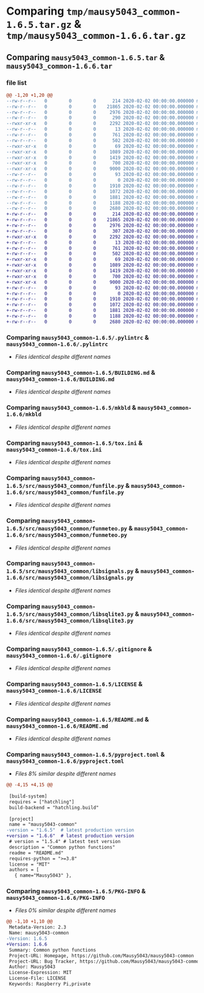 # Comparing `tmp/mausy5043_common-1.6.5.tar.gz` & `tmp/mausy5043_common-1.6.6.tar.gz`

## Comparing `mausy5043_common-1.6.5.tar` & `mausy5043_common-1.6.6.tar`

### file list

```diff
@@ -1,20 +1,20 @@
--rw-r--r--   0        0        0      214 2020-02-02 00:00:00.000000 mausy5043_common-1.6.5/.editorconfig
--rw-r--r--   0        0        0    21865 2020-02-02 00:00:00.000000 mausy5043_common-1.6.5/.pylintrc
--rw-r--r--   0        0        0     2976 2020-02-02 00:00:00.000000 mausy5043_common-1.6.5/BUILDING.md
--rw-r--r--   0        0        0      290 2020-02-02 00:00:00.000000 mausy5043_common-1.6.5/environment.yml
--rwxr-xr-x   0        0        0     2292 2020-02-02 00:00:00.000000 mausy5043_common-1.6.5/mkbld
--rw-r--r--   0        0        0       13 2020-02-02 00:00:00.000000 mausy5043_common-1.6.5/requirements.txt
--rw-r--r--   0        0        0      761 2020-02-02 00:00:00.000000 mausy5043_common-1.6.5/tox.ini
--rw-r--r--   0        0        0      502 2020-02-02 00:00:00.000000 mausy5043_common-1.6.5/.github/dependabot.yml
--rwxr-xr-x   0        0        0       69 2020-02-02 00:00:00.000000 mausy5043_common-1.6.5/src/mausy5043_common/__init__.py
--rwxr-xr-x   0        0        0     1089 2020-02-02 00:00:00.000000 mausy5043_common-1.6.5/src/mausy5043_common/funfile.py
--rwxr-xr-x   0        0        0     1419 2020-02-02 00:00:00.000000 mausy5043_common-1.6.5/src/mausy5043_common/funmeteo.py
--rwxr-xr-x   0        0        0      700 2020-02-02 00:00:00.000000 mausy5043_common-1.6.5/src/mausy5043_common/libsignals.py
--rwxr-xr-x   0        0        0     9000 2020-02-02 00:00:00.000000 mausy5043_common-1.6.5/src/mausy5043_common/libsqlite3.py
--rw-r--r--   0        0        0       93 2020-02-02 00:00:00.000000 mausy5043_common-1.6.5/src/mausy5043_common/py.typed
--rw-r--r--   0        0        0        0 2020-02-02 00:00:00.000000 mausy5043_common-1.6.5/tests/.placeholder
--rw-r--r--   0        0        0     1910 2020-02-02 00:00:00.000000 mausy5043_common-1.6.5/.gitignore
--rw-r--r--   0        0        0     1072 2020-02-02 00:00:00.000000 mausy5043_common-1.6.5/LICENSE
--rw-r--r--   0        0        0     1881 2020-02-02 00:00:00.000000 mausy5043_common-1.6.5/README.md
--rw-r--r--   0        0        0     1188 2020-02-02 00:00:00.000000 mausy5043_common-1.6.5/pyproject.toml
--rw-r--r--   0        0        0     2680 2020-02-02 00:00:00.000000 mausy5043_common-1.6.5/PKG-INFO
+-rw-r--r--   0        0        0      214 2020-02-02 00:00:00.000000 mausy5043_common-1.6.6/.editorconfig
+-rw-r--r--   0        0        0    21865 2020-02-02 00:00:00.000000 mausy5043_common-1.6.6/.pylintrc
+-rw-r--r--   0        0        0     2976 2020-02-02 00:00:00.000000 mausy5043_common-1.6.6/BUILDING.md
+-rw-r--r--   0        0        0      307 2020-02-02 00:00:00.000000 mausy5043_common-1.6.6/environment.yml
+-rwxr-xr-x   0        0        0     2292 2020-02-02 00:00:00.000000 mausy5043_common-1.6.6/mkbld
+-rw-r--r--   0        0        0       13 2020-02-02 00:00:00.000000 mausy5043_common-1.6.6/requirements.txt
+-rw-r--r--   0        0        0      761 2020-02-02 00:00:00.000000 mausy5043_common-1.6.6/tox.ini
+-rw-r--r--   0        0        0      502 2020-02-02 00:00:00.000000 mausy5043_common-1.6.6/.github/dependabot.yml
+-rwxr-xr-x   0        0        0       69 2020-02-02 00:00:00.000000 mausy5043_common-1.6.6/src/mausy5043_common/__init__.py
+-rwxr-xr-x   0        0        0     1089 2020-02-02 00:00:00.000000 mausy5043_common-1.6.6/src/mausy5043_common/funfile.py
+-rwxr-xr-x   0        0        0     1419 2020-02-02 00:00:00.000000 mausy5043_common-1.6.6/src/mausy5043_common/funmeteo.py
+-rwxr-xr-x   0        0        0      700 2020-02-02 00:00:00.000000 mausy5043_common-1.6.6/src/mausy5043_common/libsignals.py
+-rwxr-xr-x   0        0        0     9000 2020-02-02 00:00:00.000000 mausy5043_common-1.6.6/src/mausy5043_common/libsqlite3.py
+-rw-r--r--   0        0        0       93 2020-02-02 00:00:00.000000 mausy5043_common-1.6.6/src/mausy5043_common/py.typed
+-rw-r--r--   0        0        0        0 2020-02-02 00:00:00.000000 mausy5043_common-1.6.6/tests/.placeholder
+-rw-r--r--   0        0        0     1910 2020-02-02 00:00:00.000000 mausy5043_common-1.6.6/.gitignore
+-rw-r--r--   0        0        0     1072 2020-02-02 00:00:00.000000 mausy5043_common-1.6.6/LICENSE
+-rw-r--r--   0        0        0     1881 2020-02-02 00:00:00.000000 mausy5043_common-1.6.6/README.md
+-rw-r--r--   0        0        0     1188 2020-02-02 00:00:00.000000 mausy5043_common-1.6.6/pyproject.toml
+-rw-r--r--   0        0        0     2680 2020-02-02 00:00:00.000000 mausy5043_common-1.6.6/PKG-INFO
```

### Comparing `mausy5043_common-1.6.5/.pylintrc` & `mausy5043_common-1.6.6/.pylintrc`

 * *Files identical despite different names*

### Comparing `mausy5043_common-1.6.5/BUILDING.md` & `mausy5043_common-1.6.6/BUILDING.md`

 * *Files identical despite different names*

### Comparing `mausy5043_common-1.6.5/mkbld` & `mausy5043_common-1.6.6/mkbld`

 * *Files identical despite different names*

### Comparing `mausy5043_common-1.6.5/tox.ini` & `mausy5043_common-1.6.6/tox.ini`

 * *Files identical despite different names*

### Comparing `mausy5043_common-1.6.5/src/mausy5043_common/funfile.py` & `mausy5043_common-1.6.6/src/mausy5043_common/funfile.py`

 * *Files identical despite different names*

### Comparing `mausy5043_common-1.6.5/src/mausy5043_common/funmeteo.py` & `mausy5043_common-1.6.6/src/mausy5043_common/funmeteo.py`

 * *Files identical despite different names*

### Comparing `mausy5043_common-1.6.5/src/mausy5043_common/libsignals.py` & `mausy5043_common-1.6.6/src/mausy5043_common/libsignals.py`

 * *Files identical despite different names*

### Comparing `mausy5043_common-1.6.5/src/mausy5043_common/libsqlite3.py` & `mausy5043_common-1.6.6/src/mausy5043_common/libsqlite3.py`

 * *Files identical despite different names*

### Comparing `mausy5043_common-1.6.5/.gitignore` & `mausy5043_common-1.6.6/.gitignore`

 * *Files identical despite different names*

### Comparing `mausy5043_common-1.6.5/LICENSE` & `mausy5043_common-1.6.6/LICENSE`

 * *Files identical despite different names*

### Comparing `mausy5043_common-1.6.5/README.md` & `mausy5043_common-1.6.6/README.md`

 * *Files identical despite different names*

### Comparing `mausy5043_common-1.6.5/pyproject.toml` & `mausy5043_common-1.6.6/pyproject.toml`

 * *Files 8% similar despite different names*

```diff
@@ -4,15 +4,15 @@
 
 [build-system]
 requires = ["hatchling"]
 build-backend = "hatchling.build"
 
 [project]
 name = "mausy5043-common"
-version = "1.6.5"  # latest production version
+version = "1.6.6"  # latest production version
 # version = "1.5.4" # latest test version
 description = "Common python functions"
 readme = "README.md"
 requires-python = ">=3.8"
 license = "MIT"
 authors = [
   { name="Mausy5043" },
```

### Comparing `mausy5043_common-1.6.5/PKG-INFO` & `mausy5043_common-1.6.6/PKG-INFO`

 * *Files 0% similar despite different names*

```diff
@@ -1,10 +1,10 @@
 Metadata-Version: 2.3
 Name: mausy5043-common
-Version: 1.6.5
+Version: 1.6.6
 Summary: Common python functions
 Project-URL: Homepage, https://github.com/Mausy5043/mausy5043-common
 Project-URL: Bug Tracker, https://github.com/Mausy5043/mausy5043-common/issues
 Author: Mausy5043
 License-Expression: MIT
 License-File: LICENSE
 Keywords: Raspberry Pi,private
```

